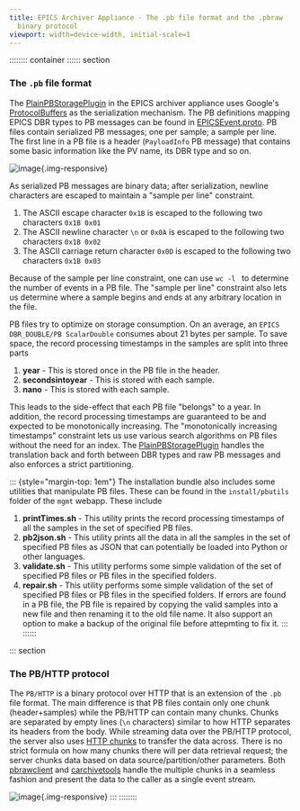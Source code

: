 ```yaml
---
title: EPICS Archiver Appliance - The .pb file format and the .pbraw
  binary protocol
viewport: width=device-width, initial-scale=1
---
```



:::::::: container
:::::: section
### The `.pb` file format

<div>

The
[PlainPBStoragePlugin](api/edu/stanford/slac/archiverappliance/PlainPB/PlainPBStoragePlugin.html)
in the EPICS archiver appliance uses Google\'s
[ProtocolBuffers](https://developers.google.com/protocol-buffers) as the
serialization mechanism. The PB definitions mapping EPICS DBR types to
PB messages can be found in [EPICSEvent.proto](EPICSEvent.proto). PB
files contain serialized PB messages; one per sample; a sample per line.
The first line in a PB file is a header (`PayloadInfo` PB message) that
contains some basic information like the PV name, its DBR type and so
on.

![image](images/pbfile.png){.img-responsive}

As serialized PB messages are binary data; after serialization, newline
characters are escaped to maintain a \"sample per line\" constraint.

1.  The ASCII escape character `0x1B` is escaped to the following two
    characters `0x1B 0x01`
2.  The ASCII newline character `\n` or `0x0A` is escaped to the
    following two characters `0x1B 0x02`
3.  The ASCII carriage return character `0x0D` is escaped to the
    following two characters `0x1B 0x03`

Because of the sample per line constraint, one can use `wc -l ` to
determine the number of events in a PB file. The \"sample per line\"
constraint also lets us determine where a sample begins and ends at any
arbitrary location in the file.

</div>

<div>

PB files try to optimize on storage consumption. On an average, an
`EPICS DBR_DOUBLE/PB ScalarDouble` consumes about 21 bytes per sample.
To save space, the record processing timestamps in the samples are split
into three parts

1.  **year** - This is stored once in the PB file in the header.
2.  **secondsintoyear** - This is stored with each sample.
3.  **nano** - This is stored with each sample.

This leads to the side-effect that each PB file \"belongs\" to a year.
In addition, the record processing timestamps are guaranteed to be and
expected to be monotonically increasing. The \"monotonically increasing
timestamps\" constraint lets us use various search algorithms on PB
files without the need for an index. The
[PlainPBStoragePlugin](api/edu/stanford/slac/archiverappliance/PlainPB/PlainPBStoragePlugin.html)
handles the translation back and forth between DBR types and raw PB
messages and also enforces a strict partitioning.

</div>

::: {style="margin-top: 1em"}
The installation bundle also includes some utilities that manipulate PB
files. These can be found in the `install/pbutils` folder of the `mgmt`
webapp. These include

1.  **printTimes.sh** - This utility prints the record processing
    timestamps of all the samples in the set of specified PB files.
2.  **pb2json.sh** - This utility prints all the data in all the samples
    in the set of specified PB files as JSON that can potentially be
    loaded into Python or other languages.
3.  **validate.sh** - This utility performs some simple validation of
    the set of specified PB files or PB files in the specified folders.
4.  **repair.sh** - This utility performs some simple validation of the
    set of specified PB files or PB files in the specified folders. If
    errors are found in a PB file, the PB file is repaired by copying
    the valid samples into a new file and then renaming it to the old
    file name. It also support an option to make a backup of the
    original file before attepmting to fix it.
:::
::::::

::: section
### The PB/HTTP protocol

The `PB/HTTP` is a binary protocol over HTTP that is an extension of the
`.pb` file format. The main difference is that PB files contain only one
chunk (header+samples) while the PB/HTTP can contain many chunks. Chunks
are separated by empty lines (`\n` characters) similar to how HTTP
separates its headers from the body. While streaming data over the
PB/HTTP protocol, the server also uses [HTTP
chunks](http://en.wikipedia.org/wiki/Chunked_transfer_encoding) to
transfer the data across. There is no strict formula on how many chunks
there will per data retrieval request; the server chunks data based on
data source/partition/other parameters. Both
[pbrawclient](https://github.com/slacmshankar/epicsarchiverap_pbrawclient/)
and [carchivetools](https://github.com/epicsdeb/carchivetools) handle
the multiple chunks in a seamless fashion and present the data to the
caller as a single event stream.

![image](images/pbhttp.png){.img-responsive}
:::
::::::::
